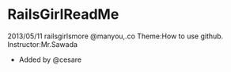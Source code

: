RailsGirlReadMe
===============

2013/05/11
railsgirlsmore
@manyou,.co
Theme:How to use github.
Instructor:Mr.Sawada

* Added by @cesare
